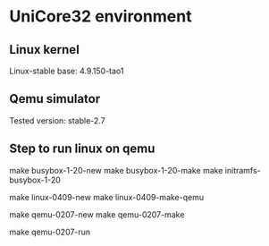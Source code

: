 # UniCore32 environment

## Linux kernel
Linux-stable base: 4.9.150-tao1

## Qemu simulator
Tested version: stable-2.7

## Step to run linux on qemu

make busybox-1-20-new
make busybox-1-20-make
make initramfs-busybox-1-20

make linux-0409-new
make linux-0409-make-qemu

make qemu-0207-new
make qemu-0207-make

make qemu-0207-run
